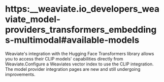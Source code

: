 # https:\_\_weaviate.io_developers_weaviate_model-providers_transformers_embeddings-multimodal#available-models

Weaviate's integration with the Hugging Face Transformers library allows you to access their CLIP models' capabilities directly from Weaviate.Configure a Weaviates vector index to use the CLIP integration. The model provider integration pages are new and still undergoing improvements.
